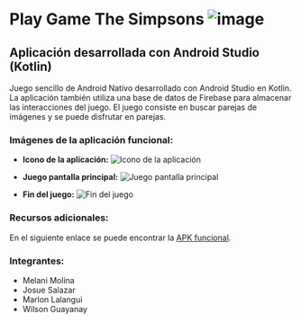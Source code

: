 # Play Game The Simpsons ![image](https://github.com/MelaniMolina/PlayGame/assets/113868310/76caaac3-89fa-472d-9ce1-f31ab989f237)


## Aplicación desarrollada con Android Studio (Kotlin)

Juego sencillo de Android Nativo desarrollado con Android Studio en Kotlin. La aplicación también utiliza una base de datos de Firebase para almacenar las interacciones del juego. El juego consiste en buscar parejas de imágenes y se puede disfrutar en parejas.

### Imágenes de la aplicación funcional:

- **Icono de la aplicación:**
  ![Icono de la aplicación](https://github.com/MelaniMolina/PlayGame/blob/main/assets/113868310/8b8d4f5e-1c42-462a-b968-e5226034f957.png)

- **Juego pantalla principal:**
  ![Juego pantalla principal](https://github.com/MelaniMolina/PlayGame/blob/main/assets/113868310/893bb5e5-0302-4b47-8008-b4174d00ee12.png)

- **Fin del juego:**
  ![Fin del juego](https://github.com/MelaniMolina/PlayGame/blob/main/assets/113868310/a29228c2-9787-4812-baa0-8a4169f1ad36.png)


### Recursos adicionales:

En el siguiente enlace se puede encontrar la [APK funcional](https://epnecuador-my.sharepoint.com/:f:/g/personal/melani_molina_epn_edu_ec/EsrrxaItUHZKidSsEGRm19kB5VqL75x4DjMXNbVrJPY_WA?e=b0e8oQ).

### Integrantes:

- Melani Molina
- Josue Salazar
- Marlon Lalangui
- Wilson Guayanay
